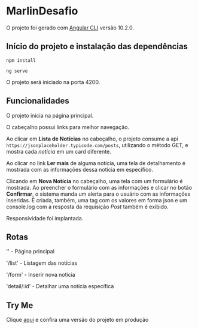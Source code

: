 # MarlinDesafio

O projeto foi gerado com [Angular CLI](https://github.com/angular/angular-cli) versão 10.2.0.

## Início do projeto e instalação das dependências

`npm install`

`ng serve`

O projeto será iniciado na porta 4200.

## Funcionalidades

O projeto inicia na página principal.

O cabeçalho possui links para melhor navegação.

Ao clicar em **Lista de Notícias** no cabeçalho, o projeto consume a api `https://jsonplaceholder.typicode.com/posts`, utilizando o método GET, e mostra cada _notícia_ em um card diferente.

Ao clicar no link **Ler mais** de alguma notícia, uma tela de detalhamento é mostrada com as informações dessa notícia em específico.

Clicando em **Nova Notícia** no cabeçalho, uma tela com um formulário é mostrada. Ao preencher o formulário com as informações e clicar no botão **Confirmar**, o sistema manda um alerta para o usuário com as informações inseridas. É criada, também, uma tag com os valores em forma json e um console.log com a resposta da requisição *Post* também é exibido.

Responsividade foi implantada.

## Rotas

'' - Página principal

'/list' - Listagem das notícias

'/form' - Inserir nova notícia

'detail/:id' - Detalhar uma notícia específica

## Try Me

Clique [aqui](https://desafio-marlin.vercel.app/) e confira uma versão do projeto em produção
